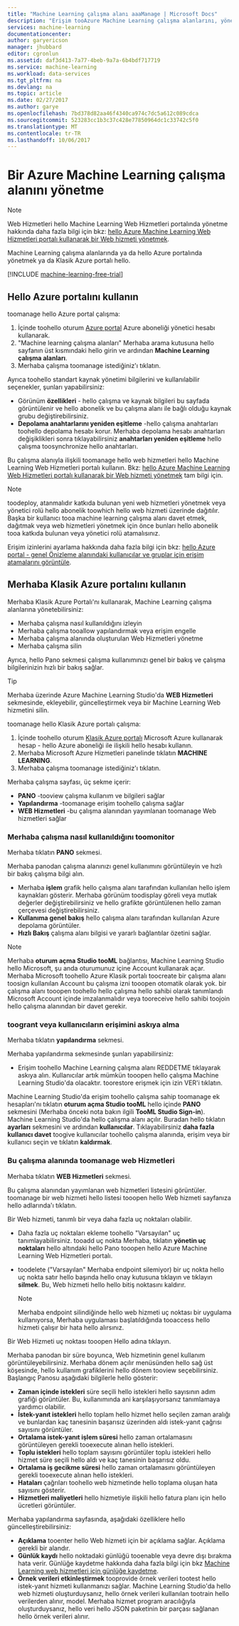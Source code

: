 ```yaml
---
title: "Machine Learning çalışma alanı aaaManage | Microsoft Docs"
description: "Erişim tooAzure Machine Learning çalışma alanlarını, yönetmek ve dağıtmak ve ML API web hizmetleri yönetme"
services: machine-learning
documentationcenter: 
author: garyericson
manager: jhubbard
editor: cgronlun
ms.assetid: daf3d413-7a77-4beb-9a7a-6b4bdf717719
ms.service: machine-learning
ms.workload: data-services
ms.tgt_pltfrm: na
ms.devlang: na
ms.topic: article
ms.date: 02/27/2017
ms.author: garye
ms.openlocfilehash: 7bd378d82aa46f4340ca974c7dc5a612c089cdca
ms.sourcegitcommit: 523283cc1b3c37c428e77850964dc1c33742c5f0
ms.translationtype: MT
ms.contentlocale: tr-TR
ms.lasthandoff: 10/06/2017
---
```

# <a name="manage-an-azure-machine-learning-workspace"></a>Bir Azure Machine Learning çalışma alanını yönetme

> [!NOTE]
> Web Hizmetleri hello Machine Learning Web Hizmetleri portalında yönetme hakkında daha fazla bilgi için bkz: [hello Azure Machine Learning Web Hizmetleri portalı kullanarak bir Web hizmeti yönetmek](machine-learning-manage-new-webservice.md).
> 
> 

Machine Learning çalışma alanlarında ya da hello Azure portalında yönetmek ya da Klasik Azure portalı hello.

[!INCLUDE [machine-learning-free-trial](../../includes/machine-learning-free-trial.md)]

## <a name="use-hello-azure-portal"></a>Hello Azure portalını kullanın

toomanage hello Azure portal çalışma:

1. İçinde toohello oturum [Azure portal](https://portal.azure.com/) Azure aboneliği yönetici hesabı kullanarak.
2. "Machine learning çalışma alanları" Merhaba arama kutusuna hello sayfanın üst kısmındaki hello girin ve ardından **Machine Learning çalışma alanları**.
3. Merhaba çalışma toomanage istediğiniz'ı tıklatın.

Ayrıca toohello standart kaynak yönetimi bilgilerini ve kullanılabilir seçenekler, şunları yapabilirsiniz:

- Görünüm **özellikleri** - hello çalışma ve kaynak bilgileri bu sayfada görüntülenir ve hello abonelik ve bu çalışma alanı ile bağlı olduğu kaynak grubu değiştirebilirsiniz.
- **Depolama anahtarlarını yeniden eşitleme** -hello çalışma anahtarları toohello depolama hesabı korur. Merhaba depolama hesabı anahtarları değişiklikleri sonra tıklayabilirsiniz **anahtarları yeniden eşitleme** hello çalışma toosynchronize hello anahtarları.

Bu çalışma alanıyla ilişkili toomanage hello web hizmetleri hello Machine Learning Web Hizmetleri portalı kullanın. Bkz: [hello Azure Machine Learning Web Hizmetleri portalı kullanarak bir Web hizmeti yönetmek](machine-learning-manage-new-webservice.md) tam bilgi için.

> [!NOTE]
> toodeploy, atanmalıdır katkıda bulunan yeni web hizmetleri yönetmek veya yönetici rolü hello abonelik toowhich hello web hizmeti üzerinde dağıtılır. Başka bir kullanıcı tooa machine learning çalışma alanı davet etmek, dağıtmak veya web hizmetleri yönetmek için önce bunları hello abonelik tooa katkıda bulunan veya yönetici rolü atamalısınız. 
> 
>Erişim izinlerini ayarlama hakkında daha fazla bilgi için bkz: [hello Azure portal - genel Önizleme alanındaki kullanıcılar ve gruplar için erişim atamalarını görüntüle](../active-directory/role-based-access-control-manage-assignments.md).

## <a name="use-hello-azure-classic-portal"></a>Merhaba Klasik Azure portalını kullanın

Merhaba Klasik Azure Portalı'nı kullanarak, Machine Learning çalışma alanlarına yönetebilirsiniz:

* Merhaba çalışma nasıl kullanıldığını izleyin
* Merhaba çalışma tooallow yapılandırmak veya erişim engelle
* Merhaba çalışma alanında oluşturulan Web Hizmetleri yönetme
* Merhaba çalışma silin

Ayrıca, hello Pano sekmesi çalışma kullanımınızı genel bir bakış ve çalışma bilgilerinizin hızlı bir bakış sağlar.  

> [!TIP]
> Merhaba üzerinde Azure Machine Learning Studio'da **WEB Hizmetleri** sekmesinde, ekleyebilir, güncelleştirmek veya bir Machine Learning Web hizmetini silin.
> 
> 

toomanage hello Klasik Azure portalı çalışma:

1. İçinde toohello oturum [Klasik Azure portalı](https://manage.windowsazure.com/) Microsoft Azure kullanarak hesap - hello Azure aboneliği ile ilişkili hello hesabı kullanın.
2. Merhaba Microsoft Azure Hizmetleri panelinde tıklatın **MACHINE LEARNING**.
3. Merhaba çalışma toomanage istediğiniz'ı tıklatın.

Merhaba çalışma sayfası, üç sekme içerir:

* **PANO** -tooview çalışma kullanım ve bilgileri sağlar
* **Yapılandırma** -toomanage erişim toohello çalışma sağlar
* **WEB Hizmetleri** -bu çalışma alanından yayımlanan toomanage Web hizmetleri sağlar

### <a name="toomonitor-how-hello-workspace-is-being-used"></a>Merhaba çalışma nasıl kullanıldığını toomonitor
Merhaba tıklatın **PANO** sekmesi.

Merhaba panodan çalışma alanınızı genel kullanımını görüntüleyin ve hızlı bir bakış çalışma bilgi alın.

* Merhaba **işlem** grafik hello çalışma alanı tarafından kullanılan hello işlem kaynakları gösterir. Merhaba görünüm toodisplay göreli veya mutlak değerler değiştirebilirsiniz ve hello grafikte görüntülenen hello zaman çerçevesi değiştirebilirsiniz.
* **Kullanıma genel bakış** hello çalışma alanı tarafından kullanılan Azure depolama görüntüler.
* **Hızlı Bakış** çalışma alanı bilgisi ve yararlı bağlantılar özetini sağlar.

> [!NOTE]
> Merhaba **oturum açma Studio tooML** bağlantısı, Machine Learning Studio hello Microsoft, şu anda oturumunuz içine Account kullanarak açar. Merhaba Microsoft toohello Azure Klasik portalı toocreate bir çalışma alanı toosign kullanılan Account bu çalışma izni tooopen otomatik olarak yok. bir çalışma alanı tooopen toohello hello çalışma hello sahibi olarak tanımlandı Microsoft Account içinde imzalanmalıdır veya tooreceive hello sahibi toojoin hello çalışma alanından bir davet gerekir.
> 
> 

### <a name="toogrant-or-suspend-access-for-users"></a>toogrant veya kullanıcıların erişimini askıya alma
Merhaba tıklatın **yapılandırma** sekmesi.

Merhaba yapılandırma sekmesinde şunları yapabilirsiniz:

* Erişim toohello Machine Learning çalışma alanı REDDETME tıklayarak askıya alın. Kullanıcılar artık mümkün tooopen hello çalışma Machine Learning Studio'da olacaktır. toorestore erişmek için izin VER'i tıklatın.

Machine Learning Studio'da erişim toohello çalışma sahip toomanage ek hesapları'nı tıklatın **oturum açma Studio tooML** hello içinde **PANO** sekmesini (Merhaba önceki nota bakın ilgili  **TooML Studio Sign-in**). Machine Learning Studio'da hello çalışma alanı açılır. Buradan hello tıklatın **ayarları** sekmesini ve ardından **kullanıcılar**. Tıklayabilirsiniz **daha fazla kullanıcı davet** toogive kullanıcılar toohello çalışma alanında, erişim veya bir kullanıcı seçin ve tıklatın **kaldırmak**.

### <a name="toomanage-web-services-in-this-workspace"></a>Bu çalışma alanında toomanage web Hizmetleri
Merhaba tıklatın **WEB Hizmetleri** sekmesi.

Bu çalışma alanından yayımlanan web hizmetleri listesini görüntüler.
toomanage bir web hizmeti hello listesi tooopen hello Web hizmeti sayfanıza hello adlarında'ı tıklatın.

Bir Web hizmeti, tanımlı bir veya daha fazla uç noktaları olabilir.

* Daha fazla uç noktaları ekleme toohello "Varsayılan" uç tanımlayabilirsiniz. tooadd uç nokta Merhaba, tıklatın **yönetin uç noktaları** hello altındaki hello Pano tooopen hello Azure Machine Learning Web Hizmetleri portalı.
* toodelete ("Varsayılan" Merhaba endpoint silemiyor) bir uç nokta hello uç nokta satır hello başında hello onay kutusuna tıklayın ve tıklayın **silmek**. Bu, Web hizmeti hello hello bitiş noktasını kaldırır.
  
  > [!NOTE]
  > Merhaba endpoint silindiğinde hello web hizmeti uç noktası bir uygulama kullanıyorsa, Merhaba uygulaması başlatıldığında tooaccess hello hizmeti çalışır bir hata hello alırsınız.
  > 
  > 

Bir Web Hizmeti uç noktası tooopen Hello adına tıklayın. 

Merhaba panodan bir süre boyunca, Web hizmetinin genel kullanım görüntüleyebilirsiniz. Merhaba dönem açılır menüsünden hello sağ üst köşesinde, hello kullanım grafiklerini hello dönem tooview seçebilirsiniz. Başlangıç Panosu aşağıdaki bilgilerle hello gösterir:

* **Zaman içinde istekleri** süre seçili hello istekleri hello sayısının adım grafiği görüntüler. Bu, kullanımında ani karşılaşıyorsanız tanımlamaya yardımcı olabilir.
* **İstek-yanıt istekleri** hello toplam hello hizmet hello seçilen zaman aralığı ve bunlardan kaç tanesinin başarısız üzerinden aldı istek-yanıt çağrısı sayısını görüntüler.
* **Ortalama istek-yanıt işlem süresi** hello zaman ortalamasını görüntüleyen gerekli tooexecute alınan hello istekleri.
* **Toplu istekleri** hello toplam sayısını görüntüler toplu istekleri hello hizmet süre seçili hello aldı ve kaç tanesinin başarısız oldu.
* **Ortalama iş gecikme süresi** hello zaman ortalamasını görüntüleyen gerekli tooexecute alınan hello istekleri.
* **Hataları** çağrıları toohello web hizmetinde hello toplama oluşan hata sayısını gösterir.
* **Hizmetleri maliyetleri** hello hizmetiyle ilişkili hello fatura planı için hello ücretleri görüntüler.

Merhaba yapılandırma sayfasında, aşağıdaki özelliklere hello güncelleştirebilirsiniz:

* **Açıklama** tooenter hello Web hizmeti için bir açıklama sağlar. Açıklama gerekli bir alandır.
* **Günlük kaydı** hello noktadaki günlüğü tooenable veya devre dışı bırakma hata verir. Günlüğe kaydetme hakkında daha fazla bilgi için bkz [Machine Learning web hizmetleri için günlüğe kaydetme](machine-learning-web-services-logging.md).
* **Örnek verileri etkinleştirmek** tooprovide örnek verileri tootest hello istek-yanıt hizmeti kullanmanızı sağlar. Machine Learning Studio'da hello web hizmeti oluşturduysanız, hello örnek verileri kullanılan tootrain hello verilerden alınır, model. Merhaba hizmet program aracılığıyla oluşturduysanız, hello veri hello JSON paketinin bir parçası sağlanan hello örnek verileri alınır.

